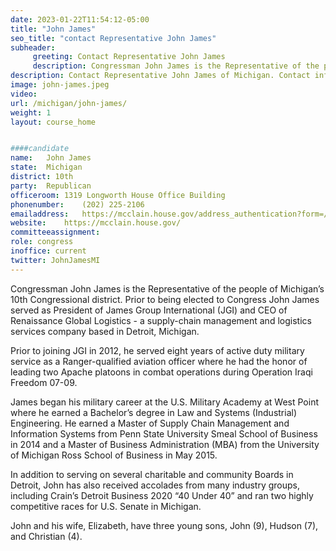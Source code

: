 ```yaml
---
date: 2023-01-22T11:54:12-05:00
title: "John James"
seo_title: "contact Representative John James"
subheader:
     greeting: Contact Representative John James 
     description: Congressman John James is the Representative of the people of Michigan’s 10th Congressional district.
description: Contact Representative John James of Michigan. Contact information for John James includes email address, phone number, and mailing address.
image: john-james.jpeg
video: 
url: /michigan/john-james/
weight: 1
layout: course_home


####candidate
name:	John James
state:	Michigan
district: 10th
party:	Republican
officeroom:	1319 Longworth House Office Building
phonenumber:	(202) 225-2106
emailaddress:	https://mcclain.house.gov/address_authentication?form=/contact
website:	https://mcclain.house.gov/
committeeassignment: 
role: congress
inoffice: current
twitter: JohnJamesMI
---
```

Congressman John James is the Representative of the people of Michigan’s 10th Congressional district. Prior to being elected to Congress John James served as President of James Group International (JGI) and CEO of Renaissance Global Logistics - a supply-chain management and logistics services company based in Detroit, Michigan. 

Prior to joining JGI in 2012, he served eight years of active duty military service as a Ranger-qualified aviation officer where he had the honor of leading two Apache platoons in combat operations during Operation Iraqi Freedom 07-09. 

James began his military career at the U.S. Military Academy at West Point where he earned a Bachelor’s degree in Law and Systems (Industrial) Engineering. He earned a Master of Supply Chain Management and Information Systems from Penn State University Smeal School of Business in 2014 and a Master of Business Administration (MBA) from the University of Michigan Ross School of Business in May 2015. 

In addition to serving on several charitable and community Boards in Detroit, John has also received accolades from many industry groups, including Crain’s Detroit Business 2020 “40 Under 40” and ran two highly competitive races for U.S. Senate in Michigan. 

John and his wife, Elizabeth, have three young sons, John (9), Hudson (7), and Christian (4).